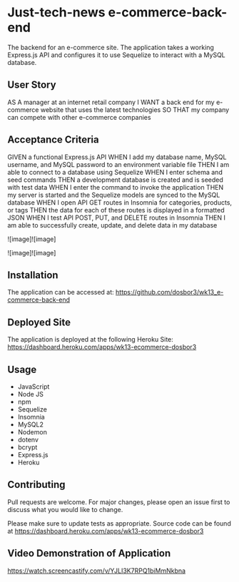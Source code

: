 # Just-tech-news e-commerce-back-end

The backend for an e-commerce site.  The application takes a working Express.js API and configures it to use Sequelize to interact with a MySQL database.

## User Story

AS A manager at an internet retail company
I WANT a back end for my e-commerce website that uses the latest technologies
SO THAT my company can compete with other e-commerce companies

## Acceptance Criteria

GIVEN a functional Express.js API
WHEN I add my database name, MySQL username, and MySQL password to an environment variable file
THEN I am able to connect to a database using Sequelize
WHEN I enter schema and seed commands
THEN a development database is created and is seeded with test data
WHEN I enter the command to invoke the application
THEN my server is started and the Sequelize models are synced to the MySQL database
WHEN I open API GET routes in Insomnia for categories, products, or tags
THEN the data for each of these routes is displayed in a formatted JSON
WHEN I test API POST, PUT, and DELETE routes in Insomnia
THEN I am able to successfully create, update, and delete data in my database


![image]![image]

 






![image]![image]


    


## Installation

The application can be accessed at:   https://github.com/dosbor3/wk13_e-commerce-back-end 

## Deployed Site

The application is deployed at the following Heroku Site: https://dashboard.heroku.com/apps/wk13-ecommerce-dosbor3

## Usage

*  JavaScript
*  Node JS
*  npm
*  Sequelize
*  Insomnia
*  MySQL2
*  Nodemon
*  dotenv
*  bcrypt
*  Express.js
*  Heroku


## Contributing
Pull requests are welcome. For major changes, please open an issue first to discuss what you would like to change.

Please make sure to update tests as appropriate.  Source code can be found at https://dashboard.heroku.com/apps/wk13-ecommerce-dosbor3

## Video Demonstration of Application
https://watch.screencastify.com/v/YJLI3K7RPQ1biMmNkbna

